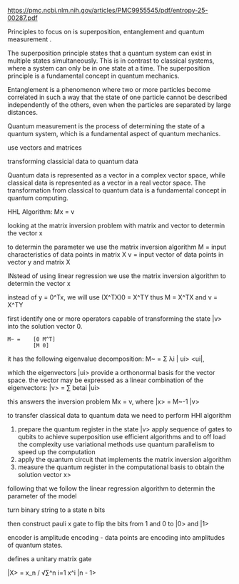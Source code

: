 https://pmc.ncbi.nlm.nih.gov/articles/PMC9955545/pdf/entropy-25-00287.pdf 

Principles to focus on is superposition, entanglement and quantum measurement  . 

The superposition principle states that a quantum system can exist in multiple states 
simultaneously. This is in contrast to classical systems, where a system can only be in one
state at a time. The superposition principle is a fundamental concept in quantum mechanics.

Entanglement is a phenomenon where two or more particles become correlated in such a way
that the state of one particle cannot be described independently of the others, even when
the particles are separated by large distances.

Quantum measurement is the process of determining the state of a quantum system, which is a
fundamental aspect of quantum mechanics.

use vectors and matrices 

transforming classicial data to quantum data 

Quantum data is represented as a vector in a complex vector space, while classical data is
represented as a vector in a real vector space. The transformation from classical to quantum
data is a fundamental concept in quantum computing.

HHL Algorithm: Mx = v

looking at the matrix inversion problem with matrix and vector to determin the vector x

to determin the parameter we use the matrix inversion algorithm
 M = input characteristics of data points in matrix X 
 v = input vector of data points in vector y and matrix X

INstead of using linear regression we use the matrix inversion algorithm to determin the
vector x

instead of y = 0^Tx, we will use (X^TX)0 = X^TY
thus M = X^TX and v = X^TY

first identify one or more operators capable of transforming the state |v> into the solution
vector 0.

    M~ =    [0 M^T]
            [M 0]

it has the following eigenvalue decomposition: 
    M~ = Σ λi | ui> <ui|,

 which the eigenvectors |ui> provide a orthonormal basis for the vector space.
 the vector may be expressed as a linear combination of the eigenvectors:
 |v> = ∑ betai |ui>

 this answers the inversion problem Mx = v, where |x> = M~-1 |v>


 to transfer classical data to quantum data we need to perform HHl algorithm
 1.  prepare the quantum register in the state |v>
    apply sequence of gates to qubits to achieve superposition
    use efficient algorithms and to off load the complexity use variational methods
    use quantum parallelism to speed up the computation
 2.  apply the quantum circuit that implements the matrix inversion algorithm
 3.  measure the quantum register in the computational basis to obtain the solution vector
 x>


 following that we follow the linear regression algorithm to determin the parameter of the model

turn binary string to a state n bits

then construct pauli x gate to flip the bits from 1 and 0 to |0> and |1>


encoder is amplitude encoding - data points are encoding into amplitudes of quantum states. 

defines a unitary matrix gate 

|X> = x_n / √∑^n i=1 x^i |n - 1>



